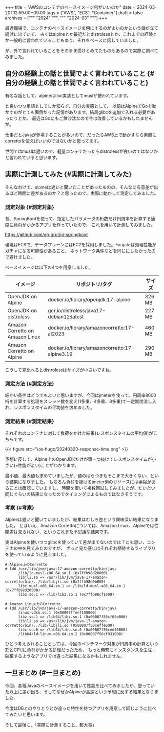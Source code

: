 +++
title = "AWSのコンテナのベースイメージ何がいいのか"
date = 2024-03-20T12:59:00+09:00
tags = ["AWS", "ECS", "Container"]
draft = false
archives = ["""
  "2024"
  """, """
  "2024-03"
  """]
+++

最近職場で、コンテナのベースイメージを何にするのがよいのかという話が立て続けに出ていて、
古くはalpineとか最近だとdistrolessとか、これまでの経験とか一般的に言われていることもあり、それをベースに話していました。

が、外で言われていることをそのまま受けとめてたものもあるので実際に調べてみました。


## 自分の経験上の話と世間でよく言われていること {#自分の経験上の話と世間でよく言われていること}

有名な話として、alpineはlibc実装としてmuslが使われています。

と良いつつ単語としてしか知らず、自分の実感として、
以前はAlpineでGoを動かすのがとても面倒だった記憶があります。結局glibcを追加で入れる必要があったりとか。
最近はGoにもご無沙汰なので今は改善しているかもしれませんが。

仕事だとJavaが登場することが多いので、だったらAWS上で動かすなら素直にcorrettoを使えばいいのではないかと思ってます。

世間ではmuslは遅いので、軽量コンテナだったらdistrolessが良いのではないかと言われていると思います。


## 実際に計測してみた {#実際に計測してみた}

そんなわけで、alpineは遅いと聞いたことがあったものの、そんなに有意差が出るほど時間に差があるのか？と思ったので、実際に動かして測定してみました。


### 測定対象 {#測定対象}

昔、SpringBootを使って、指定したパラメータの桁数だけ円周率を計算する適度に負荷がかかるアプリを作っていたので、
これを用いて計測してみました。

<https://github.com/grugrut/pi-springboot>

環境はECSで、データプレーンにはEC2を採用しました。Fargateは処理性能がガチャになる可能性があること、
ネットワーク条件などを同じにしたかったので避けました。

ベースイメージは以下の4つを用意しました。

| イメージ                        | リポジトリ/タグ                                | サイズ |
|-----------------------------|-----------------------------------------|-----|
| OpenJDK on Alpine               | docker.io/library/openjdk:17-alpine            | 326 MB |
| OpenJDK on distroless           | gcr.io/distroless/java17-debian12:latest       | 227 MB |
| Amazon Corretto on Amazon Linux | docker.io/library/amazoncorretto:17-al2023     | 460 MB |
| Amazon Corretto on Alpine       | docker.io/library/amazoncorretto:17-alpine3.19 | 290 MB |

こうして見比べるとdistrolessはサイズが小さいですね。


### 測定方法 {#測定方法}

細かい条件はどうでもよいと思いますが、今回はjmeterを使って、円周率8000桁を計算する処理をスレッド数を変え(1多重、4多重、8多重)て一定期間流し入れ、レスポンスタイムの平均値を求めました。


### 測定結果 {#測定結果}

それぞれのコンテナに対して負荷をかけた結果(レスポンスタイムの平均値)がこちらです。

{{< figure src="/ox-hugo/20240320-response-time.png" >}}

予想に反して、Alpine上のOpenJDKだけが頭一つ抜けてレスポンスタイムが小さい(=性能がよい)ことがわかります。

最小値、最大値も求めていましたが、値のばらつきもそこまで大きくない、という結果になりました。
もちろん負荷を掛けるjmeter側のリソースには余裕があることは確認していますし、
時間を置いて複数回試してみましたが、だいたい同じぐらいの結果になったのでタイミングによるものではなさそうです。


### 考察 {#考察}

Alpineは遅いと聞いていましたが、結果はむしろ逆という興味深い結果になりました。
とはいえ、Amazon Correttoについては、Amazon Linux、Alpineでは性能差は見られない、というこれまた不思議な結果です。

実はAlpineを使いつつglibcを使っていて差が出てないのでは？とも思い、コンテナの中を見てみたのですが、
ざっと見た感じはそれぞれ期待するライブラリを使っているように見えました。

```text
# Alpine上のCorretto
# ldd /usr/lib/jvm/java-17-amazon-corretto/bin/java
      /lib/ld-musl-x86_64.so.1 (0x7ffb98d20000)
      libjli.so => /usr/lib/jvm/java-17-amazon-corretto/bin/../lib/libjli.so (0x7ffb98d0b000)
      libc.musl-x86_64.so.1 => /lib/ld-musl-x86_64.so.1 (0x7ffb98d20000)
      libz.so.1 => /lib/libz.so.1 (0x7ffb98cf1000)

# Amazon Linux上のCorretto
# ldd /usr/lib/jvm/java-17-amazon-corretto/bin/java
      linux-vdso.so.1 (0x00007ffeef100000)
      libz.so.1 => /lib64/libz.so.1 (0x00007f50cf00e000)
      libjli.so => /usr/lib/jvm/java-17-amazon-corretto/bin/../lib/libjli.so (0x00007f50ceffe000)
      libc.so.6 => /lib64/libc.so.6 (0x00007f50cedf6000)
      /lib64/ld-linux-x86-64.so.2 (0x00007f50cf031000)
```

ひとつ考えられることとしては、今回のベンチマーク対象が円周率の計算という割とCPUに負荷がかかる処理だったため、
もっと頻繁にインスタンスを生成・破棄するようなアプリでは違った結果になるかもしれません。


## 一旦まとめ {#一旦まとめ}

今回、各種Javaのベースイメージを用いて性能を比べてみましたが、思っていた以上に差が出る、そしてなぜかAlpineが高速という予想に反する結果となりました。

今度はDBとのやりとりとか違った特性を持つアプリを用意して同じように比べてみたいと思います。

そして最後に、「実際に計測すること、超大事」
